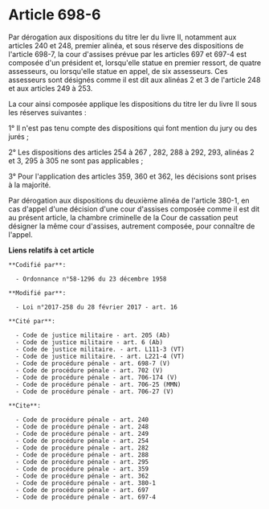 # Article 698-6

Par dérogation aux dispositions du titre Ier du livre II, notamment aux articles 240 et 248, premier alinéa, et sous réserve
des dispositions de l'article 698-7, la cour d'assises prévue par les articles 697 et 697-4 est composée d'un président et,
lorsqu'elle statue en premier ressort, de quatre assesseurs, ou lorsqu'elle statue en appel, de six assesseurs. Ces
assesseurs sont désignés comme il est dit aux alinéas 2 et 3 de l'article 248 et aux articles 249 à 253. 

La cour ainsi composée applique les dispositions du titre Ier du livre II sous les réserves suivantes : 

1° Il n'est pas tenu compte des dispositions qui font mention du jury ou des jurés ; 

2° Les dispositions des articles 254 à 267
, 282, 288 à 292, 293, alinéas 2 et 3, 295 à 305 ne sont pas applicables ; 

3° Pour l'application des articles 359, 360 et 362, les décisions sont prises à la majorité. 

Par dérogation aux dispositions du deuxième alinéa de l'article 380-1, en cas d'appel d'une décision d'une cour d'assises
composée comme il est dit au présent article, la chambre criminelle de la Cour de cassation peut désigner la même cour
d'assises, autrement composée, pour connaître de l'appel.

**Liens relatifs à cet article**

	**Codifié par**:

	  - Ordonnance n°58-1296 du 23 décembre 1958

	**Modifié par**:

	  - Loi n°2017-258 du 28 février 2017 - art. 16

	**Cité par**:

	  - Code de justice militaire - art. 205 (Ab)
	  - Code de justice militaire - art. 6 (Ab)
	  - Code de justice militaire. - art. L111-3 (VT)
	  - Code de justice militaire. - art. L221-4 (VT)
	  - Code de procédure pénale - art. 698-7 (V)
	  - Code de procédure pénale - art. 702 (V)
	  - Code de procédure pénale - art. 706-174 (V)
	  - Code de procédure pénale - art. 706-25 (MMN)
	  - Code de procédure pénale - art. 706-27 (V)

	**Cite**:

	  - Code de procédure pénale - art. 240
	  - Code de procédure pénale - art. 248
	  - Code de procédure pénale - art. 249
	  - Code de procédure pénale - art. 254
	  - Code de procédure pénale - art. 282
	  - Code de procédure pénale - art. 288
	  - Code de procédure pénale - art. 295
	  - Code de procédure pénale - art. 359
	  - Code de procédure pénale - art. 362
	  - Code de procédure pénale - art. 380-1
	  - Code de procédure pénale - art. 697
	  - Code de procédure pénale - art. 697-4
